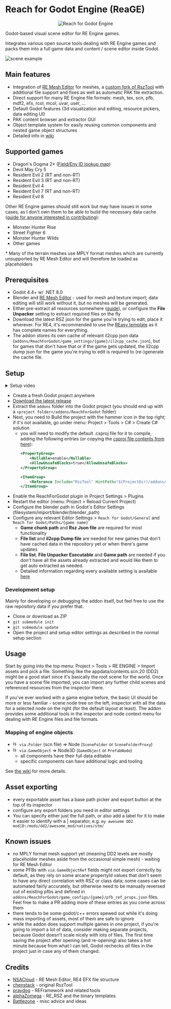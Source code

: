 # Reach for Godot Engine (ReaGE)
<p align="center">
  <img src="addons/ReachForGodot/icons/logo.png" alt="Reach for Godot Engine" />
</p>

Godot-based visual scene editor for RE Engine games.

Integrates various open source tools dealing with RE Engine games and packs them into a full game data and content / scene editor inside Godot.

![scene example](.gdignore/docs/images/scene.jpg)

## Main features
- Integration of [RE Mesh Editor](https://github.com/NSACloud/RE-Mesh-Editor) for meshes, a [custom fork of RszTool](https://github.com/kagenocookie/RszTool) with additional file support and fixes as well as automatic PAK file extraction.
- Direct support for many RE Engine file formats: mesh, tex, scn, pfb, mdf2, efx, rcol, mcol, uvar, user, ...
- Default Godot features (3d visualization and editing, resource pickers, data editing UI)
- PAK content browser and extractor GUI
- Object template system for easily reusing common components and nested game object structures
- Detailed info in [wiki](https://github.com/kagenocookie/ReachForGodot/wiki)

## Supported games
- Dragon's Dogma 2* ([Field/Env ID lookup map](https://kagenocookie.github.io/dd2map/))
- Devil May Cry 5
- Resident Evil 2 (RT and non-RT)
- Resident Evil 3 (RT and non-RT)
- Resident Evil 4
- Resident Evil 7 (RT and non-RT)
- Resident Evil 8

Other RE Engine games should still work but may have issues in some cases, as I don't own them to be able to build the necessary data cache ([guide for anyone interested in contributing](https://github.com/kagenocookie/ReachForGodot/wiki/Adding-support-for-new-games)):
- Monster Hunter Rise
- Street Fighter 6
- Monster Hunter Wilds
- Other games

\* Many of the terrain meshes use MPLY format meshes which are currently unsupported by RE Mesh Editor and will therefore be loaded as placeholders

## Prerequisites
- Godot 4.4+ w/ .NET 8.0
- Blender and [RE Mesh Editor](https://github.com/NSACloud/RE-Mesh-Editor) - used for mesh and texture import; data editing will still work without it, but no meshes will be generated.
- Either pre-extract all resources somewhere ([guide](https://github.com/Modding-Haven/REEngine-Modding-Documentation/wiki/Extracting-Game-Files)), or configure the **File Unpacker** setting to extract required files on the fly
- Download the latest RSZ json for the game you're trying to edit, place it wherever. For RE4, it's recommended to use the [REasy template](https://github.com/seifhassine/REasy/tree/master/resources/data/dumps) as it has complete names for everything.
- The addon stores its own cache of relevant il2cpp json data (`addons/ReachForGodot/game_settings/{game}/il2cpp_cache.json`), but for games that don't have that or if the game gets updated, the il2cpp dump json for the game you're trying to edit is required to (re-)generate the cache file.

## Setup
<details>
<summary>Setup video</summary>

(note: if you don't have all the assets unpacked, you can use "Open packed file browser" from the menu at 0:55 instead.)

https://github.com/user-attachments/assets/4ac201b6-41ae-46c4-9772-13dbcc10242a
</details>

- Create a fresh Godot project anywhere
- [Download the latest release](https://github.com/kagenocookie/ReachForGodot/releases)
- Extract the `addons` folder into the Godot project (you should end up with a `<project folder>/addons/ReachForGodot` folder)
- Next, you need to Build the project with the hammer icon in the top right; if it's not available, go under menu: Project > Tools > C# > Create C# solution
    - you will need to modify the default .csproj file for it to compile, adding the following entries (or copying the [csproj file contents from here](https://github.com/kagenocookie/ReachForGodot/tree/master/.gdignore/docs/example.csproj)):
        ```xml
        <PropertyGroup>
            <Nullable>enable</Nullable>
            <AllowUnsafeBlocks>true</AllowUnsafeBlocks>
        </PropertyGroup>

        <ItemGroup>
            <Reference Include="RszTool" HintPath="$(ProjectDir)/addons/ReachForGodot/Plugins/RszTool.dll"></Reference>
        </ItemGroup>
        ```
- Enable the ReachForGodot plugin in Project Settings > Plugins
- Restart the editor (menu: Project > Reload Current Project)
- Configure the blender path in Godot's Editor Settings (filesystem/import/blender/blender_path)
- Configure any relevant Editor Settings > `Reach for Godot/General` and `Reach for Godot/Paths/{game name}`
    - **Game chunk path** and **Rsz Json file** are required for most functionality
    - **File list** and **il2cpp Dump file** are needed for new games that don't have cached data in the repository yet or when there's game updates
    - **File list**, **File Unpacker Executable** and **Game path** are needed if you don't have all the assets already extracted and would like them to get auto extracted as needed.
    - Detailed information regarding every available setting is available [here](https://github.com/kagenocookie/ReachForGodot/wiki/Addon-editor-settings)

### Development setup
Mainly for developing or debugging the addon itself, but feel free to use the raw repository data if you prefer that.
- Clone or download as ZIP
- `git submodule init`
- `git submodule update`
- Open the project and setup editor settings as described in the normal setup section

## Usage
Start by going into the top menu: Project > Tools > RE ENGINE > Import assets and pick a file. Something like the appdata/contents.scn.20 (DD2) might be a good start since it's basically the root scene for the world. Once you have a scene file imported, you can import any further child scenes and referenced resources from the inspector there.

If you've ever worked with a game engine before, the basic UI should be more or less familiar - scene node tree on the left, inspector with all the data for a selected node on the right (for the default layout at least). The addon provides some additional tools in the inspector and node context menu for dealing with RE Engine files and file formats.

### Mapping of engine objects
- <img src="addons/ReachForGodot/icons/folder.png" alt="isolated" width="16"/> `via.Folder` (scn file) => Node (`SceneFolder` or `SceneFolderProxy`)
- <img src="addons/ReachForGodot/icons/gear.png" alt="isolated" width="16"/> `via.GameObject` => Node3D (`GameObject` or `PrefabNode`)
    - all components have their full data editable
    - specific components can have additional logic and tooling

See [the wiki](https://github.com/kagenocookie/ReachForGodot/wiki) for more details.

## Asset exporting
- every exportable asset has a base path picker and export button at the top of its inspector
- configure any export folders you need in editor settings
- You can specify either just the full path, or also add a label for it to make it easier to identify with a | separator, e.g. `my awesome DD2 mod|D:/mods/dd2/awesome_mod/natives/stm/`

## Known issues
- no MPLY format mesh support yet (meaning DD2 levels are mostly placeholder meshes aside from the occasional simple mesh) - waiting for RE Mesh Editor
- some PFBs with `via.GameObjectRef` fields might not export correctly by default, as they rely on some arcane propertyId values that don't seem to have any direct correlation with RSZ or class data; some cases can be automated fairly accurately, but otherwise need to be manually reversed out of existing pfbs and defined in `addons/ReachForGodot/game_configs/{game}/pfb_ref_props.json` files. Feel free to make a PR adding more of these entries as you come across them
- there tends to be some godot/c++ errors spewed out while it's doing mass importing of assets, most of them are safe to ignore
- while the addon does support multiple games in one project, if you're going to import a lot of data, consider making separate projects, because Godot doesn't scale nicely with lots of files. The first time saving the project after opening (and re-opening) also takes a hot minute because from what I can tell, Godot rechecks _all_ files in the project just in case any of them changed.

## Credits
- [NSACloud](https://github.com/NSACloud) - RE Mesh Editor, RE4 EFX file structure
- [chenstack](https://github.com/czastack) - original RszTool
- [praydog](https://github.com/praydog) - REFramework and related tools
- [alphaZomega](https://github.com/alphazolam) - RE_RSZ and the binary templates
- [Battlezone](https://github.com/seifhassine) - misc advice and ideas
